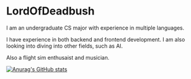 # LordOfDeadbush

I am an undergraduate CS major with experience in multiple languages.

I have experience in both backend and frontend development. I am also looking into diving into other fields, such as AI.

Also a flight sim enthusaist and musician.

[![Anurag's GitHub stats](https://github-readme-stats.vercel.app/api?username=LordOfDeadbush)](https://github.com/anuraghazra/github-readme-stats)
